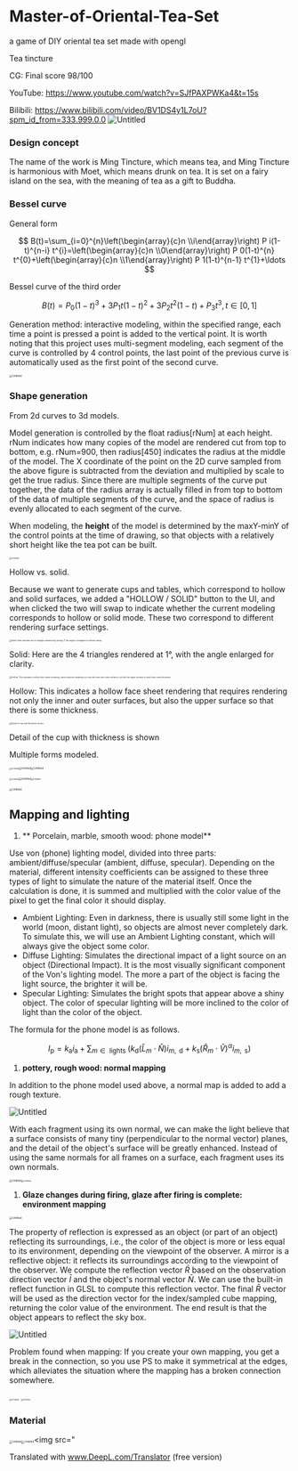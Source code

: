 # Master-of-Oriental-Tea-Set
a game of DIY oriental tea set made with opengl


Tea tincture

CG: Final score 98/100

YouTube: https://www.youtube.com/watch?v=SJfPAXPWKa4&t=15s

Bilibili: https://www.bilibili.com/video/BV1DS4y1L7oU?spm_id_from=333.999.0.0
![Untitled](%E8%8C%97%E9%85%8A%20cb15fad82be14f80ad3914fa8c336891/Untitled.png)

### Design concept

The name of the work is Ming Tincture, which means tea, and Ming Tincture is harmonious with Moet, which means drunk on tea. It is set on a fairy island on the sea, with the meaning of tea as a gift to Buddha.

### Bessel curve

General form

$$
B(t)=\sum_{i=0}^{n}\left(\begin{array}{c}n \\i\end{array}\right) P i(1-t)^{n-i} t^{i}=\left(\begin{array}{c}n \\0\end{array}\right) P 0(1-t)^{n} t^{0}+\left(\begin{array}{c}n \\1\end{array}\right) P 1(1-t)^{n-1} t^{1}+\ldots
$$

Bessel curve of the third order

$$
B(t)=P_{0}(1-t)^{3}+3 P_{1} t(1-t)^{2}+3 P_{2} t^{2}(1-t)+P_{3} t^{3}, t \in[0,1]
$$

Generation method: interactive modeling, within the specified range, each time a point is pressed a point is added to the vertical point. It is worth noting that this project uses multi-segment modeling, each segment of the curve is controlled by 4 control points, the last point of the previous curve is automatically used as the first point of the second curve.

<img src="%E8%8C%97%E9%85%8A%20cb15fad82be14f80ad3914fa8c336891/Untitled%201.png" alt="Untitled" style="zoom:33%;" />

### Shape generation

From 2d curves to 3d models.

Model generation is controlled by the float radius[rNum] at each height. rNum indicates how many copies of the model are rendered cut from top to bottom, e.g. rNum=900, then radius[450] indicates the radius at the middle of the model. The X coordinate of the point on the 2D curve sampled from the above figure is subtracted from the deviation and multiplied by scale to get the true radius. Since there are multiple segments of the curve put together, the data of the radius array is actually filled in from top to bottom of the data of multiple segments of the curve, and the space of radius is evenly allocated to each segment of the curve.

When modeling, the **height** of the model is determined by the maxY-minY of the control points at the time of drawing, so that objects with a relatively short height like the tea pot can be built.

<img src="%E8%8C%97%E9%85%8A%20cb15fad82be14f80ad3914fa8c336891/Untitled%202.png" alt="Untitled" style="zoom: 25%;" />

Hollow vs. solid.

Because we want to generate cups and tables, which correspond to hollow and solid surfaces, we added a "HOLLOW / SOLID" button to the UI, and when clicked the two will swap to indicate whether the current modeling corresponds to hollow or solid mode. These two correspond to different rendering surface settings.

<img src="%E8%8C%97%E9%85%8A%20cb15fad82be14f80ad3914fa8c336891/Untitled%203.png" alt="Solid: Here indicates the 4 triangles rendered by turning 1°, the angle is enlarged to indicate clarity." style="zoom:25%;" />

Solid: Here are the 4 triangles rendered at 1°, with the angle enlarged for clarity.

<img src="%E8%8C%97%E9%85%8A%20cb15fad82be14f80ad3914fa8c336891/Untitled%204.png" alt="Hollow: This indicates a hollow face sheet rendering, which requires rendering not only the inner and outer surfaces, but also the upper surface so that it has some thickness." style="zoom:25%;" />

Hollow: This indicates a hollow face sheet rendering that requires rendering not only the inner and outer surfaces, but also the upper surface so that there is some thickness.

<img src="%E8%8C%97%E9%85%8A%20cb15fad82be14f80ad3914fa8c336891/Untitled%205.png" alt="Detail of cup with thickness shown" style="zoom:25%;" />

Detail of the cup with thickness is shown

Multiple forms modeled.

<img src="%E8%8C%97%E9%85%8A%20cb15fad82be14f80ad3914fa8c336891/Untitled%206.png" alt="Untitled" style="zoom: 25%;" /><img src="%E8%8C%97%E9%85%8A%20cb15fad82be14f80ad3914fa8c336891/Untitled%207.png" alt="Untitled" style="zoom:33%;" /><img src="%E8%8C%97%E9%85%8A%20cb15fad82be14f80ad3914fa8c336891/Untitled%208.png" alt="Untitled" style="zoom: 33%;" />

<img src="%E8%8C%97%E9%85%8A%20cb15fad82be14f80ad3914fa8c336891/Untitled%209.png" alt="Untitled" style="zoom: 25%;" /><img src="%E8%8C%97%E9%85%8A%20cb15fad82be14f80ad3914fa8c336891/Untitled%2010.png" alt="Untitled" style="zoom:33%;" /><img src="%E8%8C%97%E9%85%8A%20cb15fad82be14f80ad3914fa8c336891/Untitled%2011.png" alt="Untitled" style="zoom: 25%;" />

<img src="%E8%8C%97%E9%85%8A%20cb15fad82be14f80ad3914fa8c336891/Untitled%2012.png" alt="Untitled" style="zoom:33%;" />

## Mapping and lighting

1. ** Porcelain, marble, smooth wood: phone model**

 Use von (phone) lighting model, divided into three parts: ambient/diffuse/specular (ambient, diffuse, specular). Depending on the material, different intensity coefficients can be assigned to these three types of light to simulate the nature of the material itself. Once the calculation is done, it is summed and multiplied with the color value of the pixel to get the final color it should display.

- Ambient Lighting: Even in darkness, there is usually still some light in the world (moon, distant light), so objects are almost never completely dark. To simulate this, we will use an Ambient Lighting constant, which will always give the object some color.
- Diffuse Lighting: Simulates the directional impact of a light source on an object (Directional Impact). It is the most visually significant component of the Von's lighting model. The more a part of the object is facing the light source, the brighter it will be.
- Specular Lighting: Simulates the bright spots that appear above a shiny object. The color of specular lighting will be more inclined to the color of light than the color of the object.

The formula for the phone model is as follows.

$$
I_{\mathrm{p}}=k_{\mathrm{a}} i_{\mathrm{a}}+\sum_{m \in \text { lights }}\left(k_{\mathrm{d}}\left(\hat{L}_{m} \cdot \hat{N}\right) i_{m, \mathrm{~d}}+k_{\mathrm{s}}\left(\hat{R}_{m} \cdot \hat{V}\right)^{\alpha} i_{m, \mathrm{~s}}\right)
$$

1. **pottery, rough wood: normal mapping**

In addition to the phone model used above, a normal map is added to add a rough texture.

![Untitled](%E8%8C%97%E9%85%8A%20cb15fad82be14f80ad3914fa8c336891/Untitled%2013.png)

With each fragment using its own normal, we can make the light believe that a surface consists of many tiny (perpendicular to the normal vector) planes, and the detail of the object's surface will be greatly enhanced. Instead of using the same normals for all frames on a surface, each fragment uses its own normals.

<img src="%E8%8C%97%E9%85%8A%20cb15fad82be14f80ad3914fa8c336891/Untitled%2014.png" alt="Untitled" style="zoom:33%;" /><img src="%E8%8C%97%E9%85%8A%20cb15fad82be14f80ad3914fa8c336891/Untitled%2015.png" alt="Untitled" style="zoom:25%;" />

1. **Glaze changes during firing, glaze after firing is complete: environment mapping**

<img src="%E8%8C%97%E9%85%8A%20cb15fad82be14f80ad3914fa8c336891/Untitled%2016.png" alt="Untitled" style="zoom:33%;" />

The property of reflection is expressed as an object (or part of an object) reflecting its surroundings, i.e., the color of the object is more or less equal to its environment, depending on the viewpoint of the observer. A mirror is a reflective object: it reflects its surroundings according to the viewpoint of the observer. We compute the reflection vector $\bar{R}$ based on the observation direction vector $\bar{I}$ and the object's normal vector $\bar{N}$. We can use the built-in reflect function in GLSL to compute this reflection vector. The final $\bar{R}$ vector will be used as the direction vector for the index/sampled cube mapping, returning the color value of the environment. The end result is that the object appears to reflect the sky box.

![Untitled](%E8%8C%97%E9%85%8A%20cb15fad82be14f80ad3914fa8c336891/Untitled%2017.png)

Problem found when mapping: If you create your own mapping, you get a break in the connection, so you use PS to make it symmetrical at the edges, which alleviates the situation where the mapping has a broken connection somewhere.

<img src="%E8%8C%97%E9%85%8A%20cb15fad82be14f80ad3914fa8c336891/Untitled%2018.png" alt="Untitled" style="zoom:25%;" />

<img src="%E8%8C%97%E9%85%8A%20cb15fad82be14f80ad3914fa8c336891/Untitled%2019.png" alt="Untitled" style="zoom: 25%;" />

### Material

<img src="%E8%8C%97%E9%85%8A%20cb15fad82be14f80ad3914fa8c336891/Untitled%2017.png" alt="Untitled" style="zoom: 33%;" /><img src="%E8%8C%97%E9%85%8A%20cb15fad82be14f80ad3914fa8c336891/Untitled%2020.png" alt="Untitled" style="zoom: 33%;" /><img src="

Translated with www.DeepL.com/Translator (free version)
